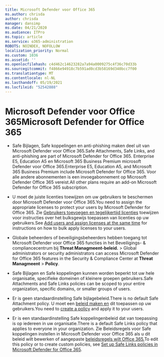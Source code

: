 ```yaml
---
title: Microsoft Defender voor Office 365
ms.author: chrisda
author: chrisda
manager: dansimp
ms.date: 04/21/2020
ms.audience: ITPro
ms.topic: article
ms.service: o365-administration
ROBOTS: NOINDEX, NOFOLLOW
localization_priority: Normal
ms.custom: 1036
ms.assetid: ''
ms.openlocfilehash: c4d462c14623282a7a94a0009275c4f36c70d33b
ms.sourcegitcommit: f4866e94918c7b591ad0cd3b58169d340bcc7f00
ms.translationtype: MT
ms.contentlocale: nl-NL
ms.lasthandoff: 05/19/2021
ms.locfileid: "52542888"
---
```

# <a name="microsoft-defender-for-office-365"></a><span data-ttu-id="a03a7-102">Microsoft Defender voor Office 365</span><span class="sxs-lookup"><span data-stu-id="a03a7-102">Microsoft Defender for Office 365</span></span>

- <span data-ttu-id="a03a7-103">Safe Bijlagen, Safe koppelingen en anti-phishing maken deel uit van Microsoft Defender voor Office 365.</span><span class="sxs-lookup"><span data-stu-id="a03a7-103">Safe Attachments, Safe Links, and anti-phishing are part of Microsoft Defender for Office 365.</span></span> <span data-ttu-id="a03a7-104">Enterprise E5, Education A5 en Microsoft 365 Business Premium microsoft Defender voor Office 365.</span><span class="sxs-lookup"><span data-stu-id="a03a7-104">Enterprise E5, Education A5, and Microsoft 365 Business Premium include Microsoft Defender for Office 365.</span></span> <span data-ttu-id="a03a7-105">Voor alle andere abonnementen is een invoegabonnement op Microsoft Defender Office 365 vereist.</span><span class="sxs-lookup"><span data-stu-id="a03a7-105">All other plans require an add-on Microsoft Defender for Office 365 subscription.</span></span>

- <span data-ttu-id="a03a7-106">U moet de juiste licenties toewijzen om uw gebruikers te beschermen door Microsoft Defender voor Office 365.</span><span class="sxs-lookup"><span data-stu-id="a03a7-106">You need to assign the appropriate licenses to protect your users by Microsoft Defender for Office 365.</span></span> <span data-ttu-id="a03a7-107">Zie [Gebruikers toevoegen en tegelijkertijd licenties](/microsoft-365/admin/add-users/add-users) toewijzen voor instructies over het bulksgewijs toepassen van licenties op uw gebruikers.</span><span class="sxs-lookup"><span data-stu-id="a03a7-107">See [Add users and assign licenses at the same time](/microsoft-365/admin/add-users/add-users) for instructions on how to bulk apply licenses to your users.</span></span>

- <span data-ttu-id="a03a7-108">Globale beheerders of beveiligingsbeheerders hebben toegang tot Microsoft Defender voor Office 365 functies in het Beveiligings- & compliancecentrum bij **Threat Managmeent-beleid.** \> </span><span class="sxs-lookup"><span data-stu-id="a03a7-108">Global administrators or security administrators can access Microsoft Defender for Office 365 features in the Security & Compliance Center at **Threat Managmeent** \> **Policy**.</span></span>

- <span data-ttu-id="a03a7-109">Safe Bijlagen en Safe koppelingen kunnen worden beperkt tot uw hele organisatie, specifieke domeinen of kleinere groepen gebruikers.</span><span class="sxs-lookup"><span data-stu-id="a03a7-109">Safe Attachments and Safe Links policies can be scoped to your entire organization, specific domains, or smaller groups of users.</span></span>

- <span data-ttu-id="a03a7-110">Er is geen standaardinstelling Safe bijlagebeleid.</span><span class="sxs-lookup"><span data-stu-id="a03a7-110">There is no default  Safe Attachment policy.</span></span> <span data-ttu-id="a03a7-111">U moet een [beleid maken en](/microsoft-365/security/office-365-security/set-up-atp-safe-attachments-policies) dit toepassen op uw gebruikers.</span><span class="sxs-lookup"><span data-stu-id="a03a7-111">You need to [create a policy](/microsoft-365/security/office-365-security/set-up-atp-safe-attachments-policies) and apply it to your users.</span></span>

- <span data-ttu-id="a03a7-112">Er is een standaardinstelling Safe koppelingenbeleid dat van toepassing is op iedereen in uw organisatie.</span><span class="sxs-lookup"><span data-stu-id="a03a7-112">There is a default Safe Links policy that applies to everyone in your organization.</span></span> <span data-ttu-id="a03a7-113">Zie Beleidsregels voor Safe koppelingen instellen in Microsoft Defender voor Office 365 als u dit beleid wilt bewerken of aangepaste [beleidsregels wilt Office 365.](/microsoft-365/security/office-365-security/set-up-atp-safe-links-policies)</span><span class="sxs-lookup"><span data-stu-id="a03a7-113">To edit this policy or to create custom policies, see [Set up Safe Links policies in Microsoft Defender for Office 365](/microsoft-365/security/office-365-security/set-up-atp-safe-links-policies).</span></span>

